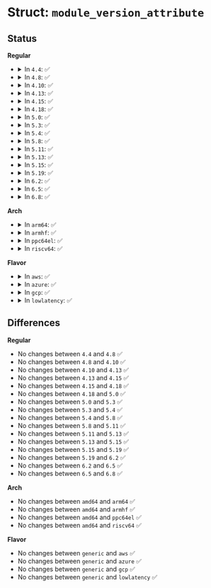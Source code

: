 # Struct: <code>module_version_attribute</code>

## Status
<b>Regular</b>
<ul>
<li>
<details>
<summary>In <code>4.4</code>: ✅</summary>

```c
struct module_version_attribute {
    struct module_attribute mattr;
    const char *module_name;
    const char *version;
};
```
</details>
</li>
<li>
<details>
<summary>In <code>4.8</code>: ✅</summary>

```c
struct module_version_attribute {
    struct module_attribute mattr;
    const char *module_name;
    const char *version;
};
```
</details>
</li>
<li>
<details>
<summary>In <code>4.10</code>: ✅</summary>

```c
struct module_version_attribute {
    struct module_attribute mattr;
    const char *module_name;
    const char *version;
};
```
</details>
</li>
<li>
<details>
<summary>In <code>4.13</code>: ✅</summary>

```c
struct module_version_attribute {
    struct module_attribute mattr;
    const char *module_name;
    const char *version;
};
```
</details>
</li>
<li>
<details>
<summary>In <code>4.15</code>: ✅</summary>

```c
struct module_version_attribute {
    struct module_attribute mattr;
    const char *module_name;
    const char *version;
};
```
</details>
</li>
<li>
<details>
<summary>In <code>4.18</code>: ✅</summary>

```c
struct module_version_attribute {
    struct module_attribute mattr;
    const char *module_name;
    const char *version;
};
```
</details>
</li>
<li>
<details>
<summary>In <code>5.0</code>: ✅</summary>

```c
struct module_version_attribute {
    struct module_attribute mattr;
    const char *module_name;
    const char *version;
};
```
</details>
</li>
<li>
<details>
<summary>In <code>5.3</code>: ✅</summary>

```c
struct module_version_attribute {
    struct module_attribute mattr;
    const char *module_name;
    const char *version;
};
```
</details>
</li>
<li>
<details>
<summary>In <code>5.4</code>: ✅</summary>

```c
struct module_version_attribute {
    struct module_attribute mattr;
    const char *module_name;
    const char *version;
};
```
</details>
</li>
<li>
<details>
<summary>In <code>5.8</code>: ✅</summary>

```c
struct module_version_attribute {
    struct module_attribute mattr;
    const char *module_name;
    const char *version;
};
```
</details>
</li>
<li>
<details>
<summary>In <code>5.11</code>: ✅</summary>

```c
struct module_version_attribute {
    struct module_attribute mattr;
    const char *module_name;
    const char *version;
};
```
</details>
</li>
<li>
<details>
<summary>In <code>5.13</code>: ✅</summary>

```c
struct module_version_attribute {
    struct module_attribute mattr;
    const char *module_name;
    const char *version;
};
```
</details>
</li>
<li>
<details>
<summary>In <code>5.15</code>: ✅</summary>

```c
struct module_version_attribute {
    struct module_attribute mattr;
    const char *module_name;
    const char *version;
};
```
</details>
</li>
<li>
<details>
<summary>In <code>5.19</code>: ✅</summary>

```c
struct module_version_attribute {
    struct module_attribute mattr;
    const char *module_name;
    const char *version;
};
```
</details>
</li>
<li>
<details>
<summary>In <code>6.2</code>: ✅</summary>

```c
struct module_version_attribute {
    struct module_attribute mattr;
    const char *module_name;
    const char *version;
};
```
</details>
</li>
<li>
<details>
<summary>In <code>6.5</code>: ✅</summary>

```c
struct module_version_attribute {
    struct module_attribute mattr;
    const char *module_name;
    const char *version;
};
```
</details>
</li>
<li>
<details>
<summary>In <code>6.8</code>: ✅</summary>

```c
struct module_version_attribute {
    struct module_attribute mattr;
    const char *module_name;
    const char *version;
};
```
</details>
</li>
</ul>
<b>Arch</b>
<ul>
<li>
<details>
<summary>In <code>arm64</code>: ✅</summary>

```c
struct module_version_attribute {
    struct module_attribute mattr;
    const char *module_name;
    const char *version;
};
```
</details>
</li>
<li>
<details>
<summary>In <code>armhf</code>: ✅</summary>

```c
struct module_version_attribute {
    struct module_attribute mattr;
    const char *module_name;
    const char *version;
};
```
</details>
</li>
<li>
<details>
<summary>In <code>ppc64el</code>: ✅</summary>

```c
struct module_version_attribute {
    struct module_attribute mattr;
    const char *module_name;
    const char *version;
};
```
</details>
</li>
<li>
<details>
<summary>In <code>riscv64</code>: ✅</summary>

```c
struct module_version_attribute {
    struct module_attribute mattr;
    const char *module_name;
    const char *version;
};
```
</details>
</li>
</ul>
<b>Flavor</b>
<ul>
<li>
<details>
<summary>In <code>aws</code>: ✅</summary>

```c
struct module_version_attribute {
    struct module_attribute mattr;
    const char *module_name;
    const char *version;
};
```
</details>
</li>
<li>
<details>
<summary>In <code>azure</code>: ✅</summary>

```c
struct module_version_attribute {
    struct module_attribute mattr;
    const char *module_name;
    const char *version;
};
```
</details>
</li>
<li>
<details>
<summary>In <code>gcp</code>: ✅</summary>

```c
struct module_version_attribute {
    struct module_attribute mattr;
    const char *module_name;
    const char *version;
};
```
</details>
</li>
<li>
<details>
<summary>In <code>lowlatency</code>: ✅</summary>

```c
struct module_version_attribute {
    struct module_attribute mattr;
    const char *module_name;
    const char *version;
};
```
</details>
</li>
</ul>

## Differences
<b>Regular</b>
<ul>
<li>
No changes between <code>4.4</code> and <code>4.8</code> ✅
</li>
<li>
No changes between <code>4.8</code> and <code>4.10</code> ✅
</li>
<li>
No changes between <code>4.10</code> and <code>4.13</code> ✅
</li>
<li>
No changes between <code>4.13</code> and <code>4.15</code> ✅
</li>
<li>
No changes between <code>4.15</code> and <code>4.18</code> ✅
</li>
<li>
No changes between <code>4.18</code> and <code>5.0</code> ✅
</li>
<li>
No changes between <code>5.0</code> and <code>5.3</code> ✅
</li>
<li>
No changes between <code>5.3</code> and <code>5.4</code> ✅
</li>
<li>
No changes between <code>5.4</code> and <code>5.8</code> ✅
</li>
<li>
No changes between <code>5.8</code> and <code>5.11</code> ✅
</li>
<li>
No changes between <code>5.11</code> and <code>5.13</code> ✅
</li>
<li>
No changes between <code>5.13</code> and <code>5.15</code> ✅
</li>
<li>
No changes between <code>5.15</code> and <code>5.19</code> ✅
</li>
<li>
No changes between <code>5.19</code> and <code>6.2</code> ✅
</li>
<li>
No changes between <code>6.2</code> and <code>6.5</code> ✅
</li>
<li>
No changes between <code>6.5</code> and <code>6.8</code> ✅
</li>
</ul>
<b>Arch</b>
<ul>
<li>
No changes between <code>amd64</code> and <code>arm64</code> ✅
</li>
<li>
No changes between <code>amd64</code> and <code>armhf</code> ✅
</li>
<li>
No changes between <code>amd64</code> and <code>ppc64el</code> ✅
</li>
<li>
No changes between <code>amd64</code> and <code>riscv64</code> ✅
</li>
</ul>
<b>Flavor</b>
<ul>
<li>
No changes between <code>generic</code> and <code>aws</code> ✅
</li>
<li>
No changes between <code>generic</code> and <code>azure</code> ✅
</li>
<li>
No changes between <code>generic</code> and <code>gcp</code> ✅
</li>
<li>
No changes between <code>generic</code> and <code>lowlatency</code> ✅
</li>
</ul>
